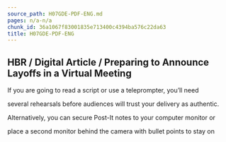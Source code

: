 ```yaml
---
source_path: H07GDE-PDF-ENG.md
pages: n/a-n/a
chunk_id: 36a1067f83001835e713400c4394ba576c22da63
title: H07GDE-PDF-ENG
---
```

## HBR / Digital Article / Preparing to Announce Layoffs in a Virtual Meeting

If you are going to read a script or use a teleprompter, you’ll need

several rehearsals before audiences will trust your delivery as authentic.

Alternatively, you can secure Post-It notes to your computer monitor or

place a second monitor behind the camera with bullet points to stay on
